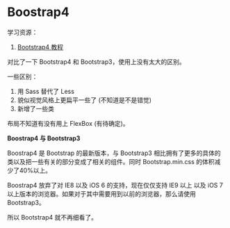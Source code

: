 # Boostrap4

学习资源：

1. [Bootstrap4 教程](http://www.runoob.com/bootstrap4/bootstrap4-tutorial.html)

对比了一下 Bootstrap4 和 Bootstrap3，使用上没有太大的区别。

一些区别：

1. 用 Sass 替代了 Less
1. 貌似视觉风格上更扁平一些了 (不知道是不是错觉)
1. 新增了一些类

布局不知道有没有用上 FlexBox (有待确定)。

**Boostrap4 与 Bootstrap3**

Boostrap4 是 Bootstrap 的最新版本，与 Bootstrap3 相比拥有了更多的具体的类以及把一些有关的部分变成了相关的组件。同时 Bootstrap.min.css 的体积减少了40%以上。

Boostrap4 放弃了对 IE8 以及 iOS 6 的支持，现在仅仅支持 IE9 以上 以及 iOS 7 以上版本的浏览器。如果对于其中需要用到以前的浏览器，那么请使用 Bootstrap3。

所以 Bootstrap4 就不再细看了。

